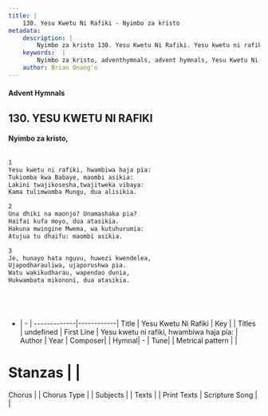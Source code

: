 ```yaml
---
title: |
    130. Yesu Kwetu Ni Rafiki - Nyimbo za kristo
metadata:
    description: |
        Nyimbo za kristo 130. Yesu Kwetu Ni Rafiki. Yesu kwetu ni rafiki, hwambiwa haja pia:  Tukiomba kwa Babaye, maombi asikia: Lakini twajikosesha,twajitweka vibaya:  Kama tulimwomba Mungu, dua alisikia.   
    keywords:  |
        Nyimbo za kristo, adventhymnals, advent hymnals, Yesu Kwetu Ni Rafiki, Yesu kwetu ni rafiki, hwambiwa haja pia: . 
    author: Brian Onang'o
---
```


#### Advent Hymnals
## 130. YESU KWETU NI RAFIKI
####  Nyimbo za kristo,

```txt

1
Yesu kwetu ni rafiki, hwambiwa haja pia: 
Tukiomba kwa Babaye, maombi asikia:
Lakini twajikosesha,twajitweka vibaya: 
Kama tulimwomba Mungu, dua alisikia. 

2
Una dhiki na maonjo? Unamashaka pia?
Haifai kufa moyo, dua atasikia.
Hakuna mwingine Mwema, wa kutuhurumia: 
Atujua tu dhaifu: maombi asikia. 

3
Je, hunayo hata nguvu, huwezi kwendelea, 
Ujapodharauliwa, ujaporushwa pia. 
Watu wakikudharau, wapendao dunia, 
Hukwambata mikononi, dua atasikia.






```

- |   -  |
-------------|------------|
Title | Yesu Kwetu Ni Rafiki |
Key |  |
Titles | undefined |
First Line | Yesu kwetu ni rafiki, hwambiwa haja pia:  |
Author | 
Year | 
Composer| |
Hymnal|  - |
Tune|  |
Metrical pattern | |
# Stanzas |  |
Chorus |  |
Chorus Type |  |
Subjects | |
Texts |  |
Print Texts | 
Scripture Song |  |
    
